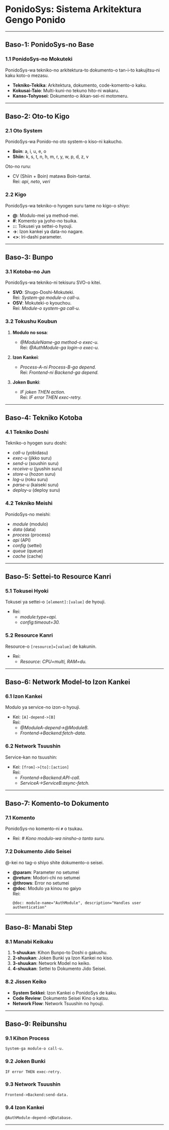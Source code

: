 # **PonidoSys: Sistema Arkitektura Gengo Ponido**

---

## **Baso-1: PonidoSys-no Base**

### **1.1 PonidoSys-no Mokuteki**
PonidoSys-wa tekniko-no arkitektura-to dokumento-o tan-i-to kakujitsu-ni kaku koto-o mezasu.

- **Tekniko-Tekika**: Arkitektura, dokumento, code-komento-o kaku.  
- **Kokusai-Taio**: Multi-kuni-no tekuno hito-ni wakaru.  
- **Kanso-Tohyosei**: Dokumento-o ikkan-sei-ni motomeru.

---

## **Baso-2: Oto-to Kigo**

### **2.1 Oto System**
PonidoSys-wa Ponido-no oto system-o kiso-ni kakucho.

- **Boin**: a, i, u, e, o  
- **Shiin**: k, s, t, n, h, m, r, y, w, p, d, z, v  

Oto-no ruru:
- CV (Shiin + Boin) matawa Boin-tantai.  
  Rei: *api*, *neto*, *veri*  

### **2.2 Kigo**
PonidoSys-wa tekniko-o hyogen suru tame no kigo-o shiyo:
- **@**: Modulo-mei ya method-mei.  
- **#**: Komento ya jyoho-no tsuika.  
- **::**: Tokusei ya settei-o hyouji.  
- **->**: Izon kankei ya data-no nagare.  
- **<>**: Iri-dashi parameter.

---

## **Baso-3: Bunpo**

### **3.1 Kotoba-no Jun**
PonidoSys-wa tekniko-ni tekisuru SVO-o kitei.
- **SVO**: Shugo-Doshi-Mokuteki.  
  Rei: *System-ga module-o call-u.*  
- **OSV**: Mokuteki-o kyouchou.  
  Rei: *Module-o system-ga call-u.*

### **3.2 Tokushu Koubun**
1. **Modulo no sosa**:
   - *@ModuleName-ga method-o exec-u.*  
     Rei: *@AuthModule-ga login-o exec-u.*

2. **Izon Kankei**:
   - *Process-A-ni Process-B-ga depend.*  
     Rei: *Frontend-ni Backend-ga depend.*

3. **Joken Bunki**:
   - *IF joken THEN action.*  
     Rei: *IF error THEN exec-retry.*

---

## **Baso-4: Tekniko Kotoba**

### **4.1 Tekniko Doshi**
Tekniko-o hyogen suru doshi:
- *call-u* (yobidasu)  
- *exec-u* (jikko suru)  
- *send-u* (soushin suru)  
- *receive-u* (jyushin suru)  
- *store-u* (hozon suru)  
- *log-u* (roku suru)  
- *parse-u* (kaiseki suru)  
- *deploy-u* (deploy suru)  

### **4.2 Tekniko Meishi**
PonidoSys-no meishi:
- *module* (modulo)  
- *data* (data)  
- *process* (process)  
- *api* (API)  
- *config* (settei)  
- *queue* (queue)  
- *cache* (cache)  

---

## **Baso-5: Settei-to Resource Kanri**

### **5.1 Tokusei Hyoki**
Tokusei ya settei-o `[element]:[value]` de hyouji.
- Rei:  
  - *module:type=api.*  
  - *config:timeout=30.*

### **5.2 Resource Kanri**
Resource-o `[resource]=[value]` de kakunin.
- Rei:  
  - *Resource: CPU=multi, RAM=du.*

---

## **Baso-6: Network Model-to Izon Kankei**

### **6.1 Izon Kankei**
Modulo ya service-no izon-o hyouji.
- Kei: `[A]-depend->[B]`  
  Rei:  
  - *@ModuleA-depend->@ModuleB.*  
  - *Frontend->Backend:fetch-data.*

### **6.2 Network Tsuushin**
Service-kan no tsuushin:
- Kei: `[from]->[to]:[action]`  
  Rei:  
  - *Frontend->Backend:API-call.*  
  - *ServiceA->ServiceB:async-fetch.*

---

## **Baso-7: Komento-to Dokumento**

### **7.1 Komento**
PonidoSys-no komento-ni `#` o tsukau.
- Rei: *# Kono modulo-wa ninsho-o tanto suru.*

### **7.2 Dokumento Jido Seisei**
@-kei no tag-o shiyo shite dokumento-o seisei.
- **@param**: Parameter no setumei  
- **@return**: Modori-chi no setumei  
- **@throws**: Error no setumei  
- **@doc**: Modulo ya kinou no gaiyo  
  Rei:  
  ```plaintext
  @doc: module-name="AuthModule", description="Handles user authentication"
  ```

---

## **Baso-8: Manabi Step**

### **8.1 Manabi Keikaku**
1. **1-shuukan**: Kihon Bunpo-to Doshi o gakushu.  
2. **2-shuukan**: Joken Bunki ya Izon Kankei no kiso.  
3. **3-shuukan**: Network Model no keiko.  
4. **4-shuukan**: Settei to Dokumento Jido Seisei.  

### **8.2 Jissen Keiko**
- **System Sekkei**: Izon Kankei o PonidoSys de kaku.  
- **Code Review**: Dokumento Seisei Kino o katsu.  
- **Network Flow**: Network Tsuushin no hyouji.

---

## **Baso-9: Reibunshu**

### **9.1 Kihon Process**
```plaintext
System-ga module-o call-u.  
```

### **9.2 Joken Bunki**
```plaintext
IF error THEN exec-retry.  
```

### **9.3 Network Tsuushin**
```plaintext
Frontend->Backend:send-data.  
```

### **9.4 Izon Kankei**
```plaintext
@AuthModule-depend->@Database.  
```

---
